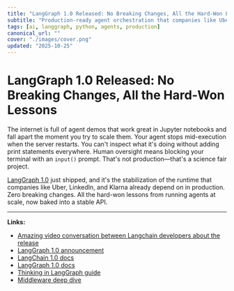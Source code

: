 ```yaml
---
title: "LangGraph 1.0 Released: No Breaking Changes, All the Hard-Won Lessons"
subtitle: "Production-ready agent orchestration that companies like Uber and LinkedIn already depend on"
tags: [ai, langgraph, python, agents, production]
canonical_url: ""
cover: "./images/cover.png"
updated: "2025-10-25"
---
```


# LangGraph 1.0 Released: No Breaking Changes, All the Hard-Won Lessons

The internet is full of agent demos that work great in Jupyter notebooks and fall apart the moment you try to scale them. Your agent stops mid-execution when the server restarts. You can't inspect what it's doing without adding print statements everywhere. Human oversight means blocking your terminal with an `input()` prompt. That's not production—that's a science fair project.

[LangGraph 1.0](https://blog.langchain.com/langchain-langchain-1-0-alpha-releases/) just shipped, and it's the stabilization of the runtime that companies like Uber, LinkedIn, and Klarna already depend on in production. Zero breaking changes. All the hard-won lessons from running agents at scale, now baked into a stable API.



---

**Links:**
- [Amazing video conversation between Langchain developers about the release](https://www.youtube.com/watch?v=r5Z_gYZb4Ns)
- [LangGraph 1.0 announcement](https://blog.langchain.com/langchain-langchain-1-0-alpha-releases/)
- [LangChain 1.0 docs](https://docs.langchain.com/oss/python/releases/langchain-v1)
- [LangGraph 1.0 docs](https://docs.langchain.com/oss/python/releases/langgraph-v1)
- [Thinking in LangGraph guide](https://docs.langchain.com/oss/python/langgraph/thinking-in-langgraph)
- [Middleware deep dive](https://docs.langchain.com/oss/python/releases/langchain-v1#middleware)
